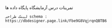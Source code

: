 تمرینات درس آزمایشگاه پایگاه داده ها
```
لینک طراحی schema :
https://dbdesigner.page.link/Fbe9G8VqjrqnQBTB6 
```
